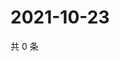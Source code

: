 # 2021-10-23

共 0 条

<!-- BEGIN WEIBO -->
<!-- 最后更新时间 Sat Oct 23 2021 20:20:39 GMT+0800 (China Standard Time) -->

<!-- END WEIBO -->
